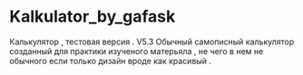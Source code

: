 # Kalkulator_by_gafask
Калькулятор , тестовая версия . V5.3
Обычный самописный калькулятор созданный для практики изученого матерьяла , не чего в нем не обычного если только дизайн вроде как красивый . 
